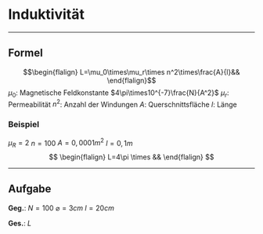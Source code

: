 # Induktivität
___
## Formel
$$\begin{flalign}
L=\mu_0\times\mu_r\times n^2\times\frac{A}{l}&&
\end{flalign}$$
$\mu_0$: Magnetische Feldkonstante $4\pi\times10^{-7}\frac{N}{A^2}$
$\mu_r$: Permeabilität
$n^2$: Anzahl der Windungen
$A$: Querschnittsfläche
$l$: Länge
### Beispiel
$\mu_R=2$
$n=100$
$A=0,0001m^2$
$l=0,1m$
$$
\begin{flalign}
L=4\pi \times &&
\end{flalign}
$$
___
## Aufgabe
**Geg.**:
$N=100$
$\varnothing = 3cm$
$l=20cm$

**Ges.**: $L$

